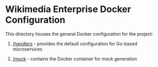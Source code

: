 # Wikimedia Enterprise Docker Configuration

This directory houses the general Docker configuration for the project:

1. [/handlers](/docker/handlers/) - provides the default configuration for Go-based microservices

1. [/mock](/docker/mock/) - contains the Docker container for mock generation
